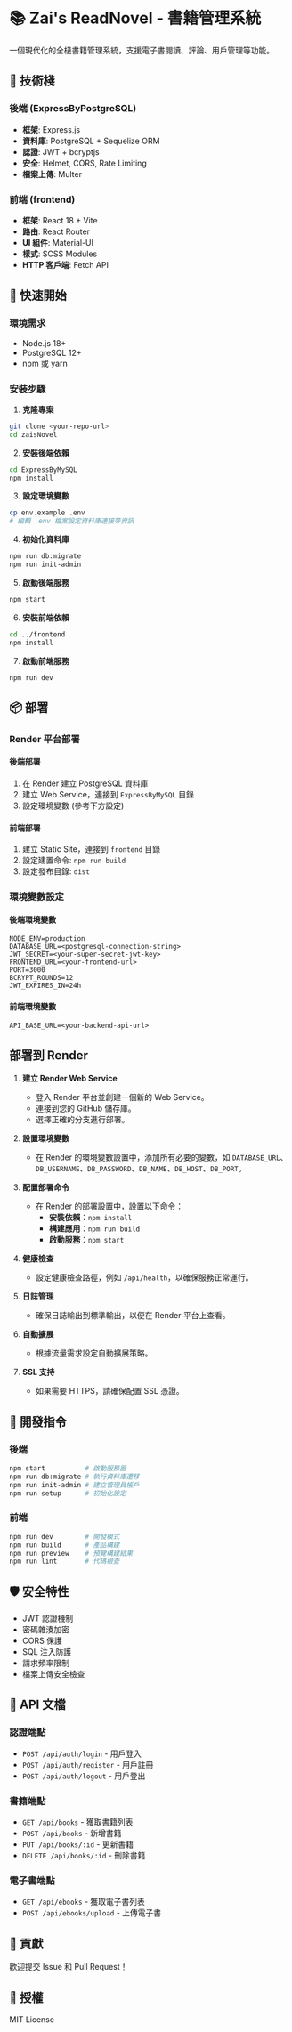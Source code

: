 # 📚 Zai's ReadNovel - 書籍管理系統

一個現代化的全棧書籍管理系統，支援電子書閱讀、評論、用戶管理等功能。

## 🌟 技術棧

### 後端 (ExpressByPostgreSQL)
- **框架**: Express.js
- **資料庫**: PostgreSQL + Sequelize ORM
- **認證**: JWT + bcryptjs
- **安全**: Helmet, CORS, Rate Limiting
- **檔案上傳**: Multer

### 前端 (frontend)
- **框架**: React 18 + Vite
- **路由**: React Router
- **UI 組件**: Material-UI
- **樣式**: SCSS Modules
- **HTTP 客戶端**: Fetch API

## 🚀 快速開始

### 環境需求
- Node.js 18+
- PostgreSQL 12+
- npm 或 yarn

### 安裝步驟

1. **克隆專案**
```bash
git clone <your-repo-url>
cd zaisNovel
```

2. **安裝後端依賴**
```bash
cd ExpressByMySQL
npm install
```

3. **設定環境變數**
```bash
cp env.example .env
# 編輯 .env 檔案設定資料庫連接等資訊
```

4. **初始化資料庫**
```bash
npm run db:migrate
npm run init-admin
```

5. **啟動後端服務**
```bash
npm start
```

6. **安裝前端依賴**
```bash
cd ../frontend
npm install
```

7. **啟動前端服務**
```bash
npm run dev
```

## 📦 部署

### Render 平台部署

#### 後端部署
1. 在 Render 建立 PostgreSQL 資料庫
2. 建立 Web Service，連接到 `ExpressByMySQL` 目錄
3. 設定環境變數 (參考下方設定)

#### 前端部署
1. 建立 Static Site，連接到 `frontend` 目錄
2. 設定建置命令: `npm run build`
3. 設定發布目錄: `dist`

### 環境變數設定

#### 後端環境變數
```env
NODE_ENV=production
DATABASE_URL=<postgresql-connection-string>
JWT_SECRET=<your-super-secret-jwt-key>
FRONTEND_URL=<your-frontend-url>
PORT=3000
BCRYPT_ROUNDS=12
JWT_EXPIRES_IN=24h
```

#### 前端環境變數
```env
API_BASE_URL=<your-backend-api-url>
```

## 部署到 Render

1. **建立 Render Web Service**
   - 登入 Render 平台並創建一個新的 Web Service。
   - 連接到您的 GitHub 儲存庫。
   - 選擇正確的分支進行部署。

2. **設置環境變數**
   - 在 Render 的環境變數設置中，添加所有必要的變數，如 `DATABASE_URL`、`DB_USERNAME`、`DB_PASSWORD`、`DB_NAME`、`DB_HOST`、`DB_PORT`。

3. **配置部署命令**
   - 在 Render 的部署設置中，設置以下命令：
     - **安裝依賴**：`npm install`
     - **構建應用**：`npm run build`
     - **啟動服務**：`npm start`

4. **健康檢查**
   - 設定健康檢查路徑，例如 `/api/health`，以確保服務正常運行。

5. **日誌管理**
   - 確保日誌輸出到標準輸出，以便在 Render 平台上查看。

6. **自動擴展**
   - 根據流量需求設定自動擴展策略。

7. **SSL 支持**
   - 如果需要 HTTPS，請確保配置 SSL 憑證。

## 🔧 開發指令

### 後端
```bash
npm start          # 啟動服務器
npm run db:migrate # 執行資料庫遷移
npm run init-admin # 建立管理員帳戶
npm run setup      # 初始化設定
```

### 前端
```bash
npm run dev        # 開發模式
npm run build      # 產品構建
npm run preview    # 預覽構建結果
npm run lint       # 代碼檢查
```

## 🛡️ 安全特性

- JWT 認證機制
- 密碼雜湊加密
- CORS 保護
- SQL 注入防護
- 請求頻率限制
- 檔案上傳安全檢查

## 📄 API 文檔

### 認證端點
- `POST /api/auth/login` - 用戶登入
- `POST /api/auth/register` - 用戶註冊
- `POST /api/auth/logout` - 用戶登出

### 書籍端點
- `GET /api/books` - 獲取書籍列表
- `POST /api/books` - 新增書籍
- `PUT /api/books/:id` - 更新書籍
- `DELETE /api/books/:id` - 刪除書籍

### 電子書端點
- `GET /api/ebooks` - 獲取電子書列表
- `POST /api/ebooks/upload` - 上傳電子書

## 🤝 貢獻

歡迎提交 Issue 和 Pull Request！

## 📝 授權

MIT License